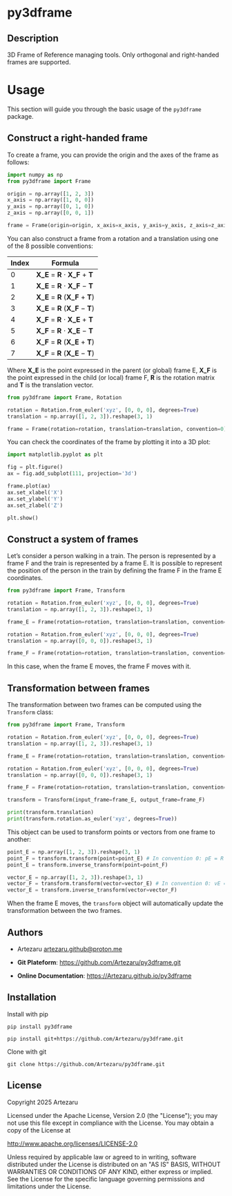 # py3dframe

## Description

3D Frame of Reference managing tools. Only orthogonal and right-handed frames are supported.

# Usage

This section will guide you through the basic usage of the `py3dframe` package.

## Construct a right-handed frame

To create a frame, you can provide the origin and the axes of the frame as follows:

```python
import numpy as np
from py3dframe import Frame

origin = np.array([1, 2, 3])
x_axis = np.array([1, 0, 0])
y_axis = np.array([0, 1, 0])
z_axis = np.array([0, 0, 1])

frame = Frame(origin=origin, x_axis=x_axis, y_axis=y_axis, z_axis=z_axis)
```

You can also construct a frame from a rotation and a translation using one of the 8 possible conventions:

| Index | Formula |
|-------|---------|
| 0 | **X_E** = **R** ⋅ **X_F** + **T** |
| 1 | **X_E** = **R** ⋅ **X_F** − **T** |
| 2 | **X_E** = **R** (**X_F** + **T**) |
| 3 | **X_E** = **R** (**X_F** − **T**) |
| 4 | **X_F** = **R** ⋅ **X_E** + **T** |
| 5 | **X_F** = **R** ⋅ **X_E** − **T** |
| 6 | **X_F** = **R** (**X_E** + **T**) |
| 7 | **X_F** = **R** (**X_E** − **T**) |

Where **X_E** is the point expressed in the parent (or global) frame E, **X_F** is the point expressed in the child (or local) frame F, **R** is the rotation matrix and **T** is the translation vector.

```python
from py3dframe import Frame, Rotation

rotation = Rotation.from_euler('xyz', [0, 0, 0], degrees=True)
translation = np.array([1, 2, 3]).reshape(3, 1)

frame = Frame(rotation=rotation, translation=translation, convention=0)
```

You can check the coordinates of the frame by plotting it into a 3D plot:

```python
import matplotlib.pyplot as plt

fig = plt.figure()
ax = fig.add_subplot(111, projection='3d')

frame.plot(ax)
ax.set_xlabel('X')
ax.set_ylabel('Y')
ax.set_zlabel('Z')

plt.show()
```

## Construct a system of frames

Let’s consider a person walking in a train.
The person is represented by a frame F and the train is represented by a frame E.
It is possible to represent the position of the person in the train by defining the frame F in the frame E coordinates.

```python
from py3dframe import Frame, Transform

rotation = Rotation.from_euler('xyz', [0, 0, 0], degrees=True)
translation = np.array([1, 2, 3]).reshape(3, 1)

frame_E = Frame(rotation=rotation, translation=translation, convention=0)

rotation = Rotation.from_euler('xyz', [0, 0, 0], degrees=True)
translation = np.array([0, 0, 0]).reshape(3, 1)

frame_F = Frame(rotation=rotation, translation=translation, convention=0, parent=frame_E)
```

In this case, when the frame E moves, the frame F moves with it.

## Transformation between frames

The transformation between two frames can be computed using the `Transform` class:

```python
from py3dframe import Frame, Transform

rotation = Rotation.from_euler('xyz', [0, 0, 0], degrees=True)
translation = np.array([1, 2, 3]).reshape(3, 1)

frame_E = Frame(rotation=rotation, translation=translation, convention=0)

rotation = Rotation.from_euler('xyz', [0, 0, 0], degrees=True)
translation = np.array([0, 0, 0]).reshape(3, 1)

frame_F = Frame(rotation=rotation, translation=translation, convention=0, parent=frame_E)

transform = Transform(input_frame=frame_E, output_frame=frame_F)

print(transform.translation)
print(transform.rotation.as_euler('xyz', degrees=True))
```

This object can be used to transform points or vectors from one frame to another:

```python
point_E = np.array([1, 2, 3]).reshape(3, 1)
point_F = transform.transform(point=point_E) # In convention 0: pE = R * pF + T
point_E = transform.inverse_transform(point=point_F)

vector_E = np.array([1, 2, 3]).reshape(3, 1)
vector_F = transform.transform(vector=vector_E) # In convention 0: vE = R * vF
vector_E = transform.inverse_transform(vector=vector_F)
```

When the frame E moves, the `transform` object will automatically update the transformation between the two frames.

## Authors

- Artezaru <artezaru.github@proton.me>

- **Git Plateform**: https://github.com/Artezaru/py3dframe.git
- **Online Documentation**: https://Artezaru.github.io/py3dframe

## Installation

Install with pip

```
pip install py3dframe
```

```
pip install git+https://github.com/Artezaru/py3dframe.git
```

Clone with git

```
git clone https://github.com/Artezaru/py3dframe.git
```

## License

Copyright 2025 Artezaru

Licensed under the Apache License, Version 2.0 (the "License");
you may not use this file except in compliance with the License.
You may obtain a copy of the License at

http://www.apache.org/licenses/LICENSE-2.0

Unless required by applicable law or agreed to in writing, software
distributed under the License is distributed on an "AS IS" BASIS,
WITHOUT WARRANTIES OR CONDITIONS OF ANY KIND, either express or implied.
See the License for the specific language governing permissions and
limitations under the License.
